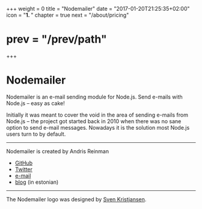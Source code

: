 +++
weight = 0
title = "Nodemailer"
date = "2017-01-20T21:25:35+02:00"
icon = "<b>1. </b>"
chapter = true
next = "/about/pricing"
# prev = "/prev/path"

+++

# Nodemailer

Nodemailer is an e-mail sending module for Node.js. Send e-mails with Node.js – easy as cake!

Initially it was meant to cover the void in the area of sending e-mails from Node.js – the project got started back in 2010 when there was no sane option to send e-mail messages. Nowadays it is the solution most Node.js users turn to by default.

---

Nodemailer is created by Andris Reinman

  * [GitHub](https://github.com/andris9)
  * [Twitter](https://twitter.com/andrisreinman)
  * [e-mail](mailto:andris.reinman@gmail.com)
  * [blog](http://www.andrisreinman.com/) (in estonian)


---

The Nodemailer logo was designed by [Sven Kristjansen](https://www.behance.net/kristjansen).
